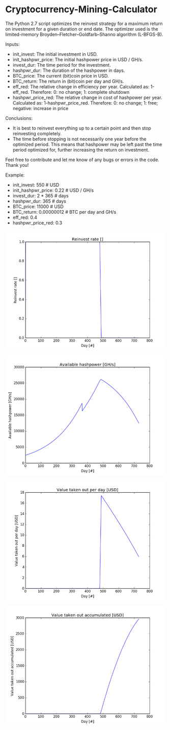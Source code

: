 # Cryptocurrency-Mining-Calculator

The Python 2.7 script optimizes the reinvest strategy for a maximum return on investment for a given duration or end date. The optimizer used is the limited-memory Broyden–Fletcher–Goldfarb–Shanno algorithm (L-BFGS-B).

Inputs:
* init_invest: The initial investment in USD.
* init_hashpwr_price: The initial hashpower price in USD / GH/s.
* invest_dur: The time period for the investment.
* hashpwr_dur: The duration of the hashpower in days.
* BTC_price: The current (bit)coin price in USD.
* BTC_return: The return in (bit)coin per day and GH/s.
* eff_red: The relative change in efficiency per year. Calculated as: 1-eff_red. Therefore: 0: no change; 1: complete shutdown
* hashpwr_price_red: The relative change in cost of hashpower per year. Calculated as: 1-hashpwr_price_red. Therefore: 0: no change; 1: free; negative: increase in price

Conclusions:
* It is best to reinvest everything up to a certain point and then stop reinvesting completely.
* The time before stopping is not necessarily one year before the optimized period. This means that hashpower may be left past the time period optimized for, further increasing the return on investment.

Feel free to contribute and let me know of any bugs or errors in the code. Thank you!

Example:
* init_invest: 550 # USD
* init_hashpwr_price: 0.22 # USD / GH/s
* invest_dur: 2 * 365 # days
* hashpwr_dur: 365 # days
* BTC_price: 11000 # USD
* BTC_return: 0.00000012 # BTC per day and GH/s
* eff_red: 0.4
* hashpwr_price_red: 0.3

![alt text](https://github.com/itsmi/Cryptocurrency-Mining-Calculator/blob/master/example/1_reinvest_vs_day.png)

![alt text](https://github.com/itsmi/Cryptocurrency-Mining-Calculator/blob/master/example/2_hashpower_vs_day.png)

![alt text](https://github.com/itsmi/Cryptocurrency-Mining-Calculator/blob/master/example/3_USD_per_day_vs_day.png)

![alt text](https://github.com/itsmi/Cryptocurrency-Mining-Calculator/blob/master/example/4_USD_accumuated_vs_day.png)


